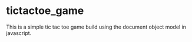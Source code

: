# tictactoe_game
This is a simple tic tac toe game build using the document object model in javascript.
